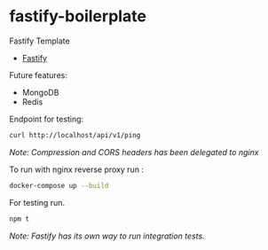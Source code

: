 # fastify-boilerplate
Fastify Template

- [Fastify](https://www.fastify.io/)

Future features:
- MongoDB
- Redis

Endpoint for testing:
``` bash
curl http://localhost/api/v1/ping
```

*Note: Compression and CORS headers has been delegated to nginx*

To run with nginx reverse proxy run :
``` bash
docker-compose up --build
```

For testing run.
``` bash
npm t
```

*Note: Fastify has its own way to run integration tests.*